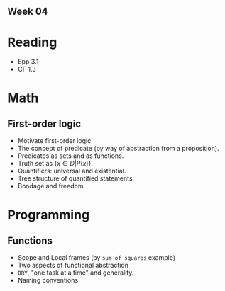 Week 04
-------

# Reading
* Epp 3.1
* CF 1.3

# Math

## First-order logic
* Motivate first-order logic.
* The concept of predicate (by way of abstraction from a proposition).
* Predicates as sets and as functions.
* Truth set as $\lbrace x \in D|P(x)\rbrace$.
* Quantifiers: universal and existential.
* Tree structure of quantified statements.
* Bondage and freedom.


# Programming

## Functions
* Scope and Local frames (by `sum of squares` example)
* Two aspects of functional abstraction
* `DRY`, "one task at a time" and generality.
* Naming conventions


